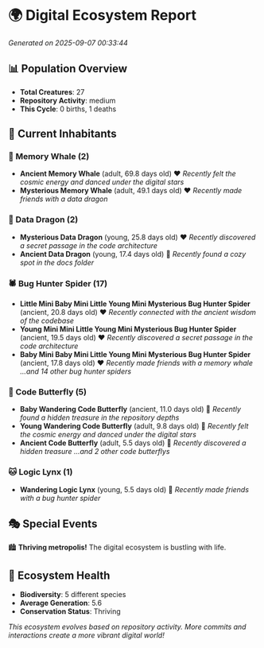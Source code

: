 # 🌍 Digital Ecosystem Report
*Generated on 2025-09-07 00:33:44*

## 📊 Population Overview
- **Total Creatures**: 27
- **Repository Activity**: medium
- **This Cycle**: 0 births, 1 deaths

## 👥 Current Inhabitants

### 🐋 Memory Whale (2)
- **Ancient Memory Whale** (adult, 69.8 days old) ❤️
  *Recently felt the cosmic energy and danced under the digital stars*
- **Mysterious Memory Whale** (adult, 49.1 days old) ❤️
  *Recently made friends with a data dragon*

### 🐉 Data Dragon (2)
- **Mysterious Data Dragon** (young, 25.8 days old) ❤️
  *Recently discovered a secret passage in the code architecture*
- **Ancient Data Dragon** (young, 17.4 days old) 💚
  *Recently found a cozy spot in the docs folder*

### 🕷️ Bug Hunter Spider (17)
- **Little Mini Baby Mini Little Young Mini Mysterious Bug Hunter Spider** (ancient, 20.8 days old) ❤️
  *Recently connected with the ancient wisdom of the codebase*
- **Young Mini Mini Little Young Mini Mysterious Bug Hunter Spider** (ancient, 19.5 days old) ❤️
  *Recently discovered a secret passage in the code architecture*
- **Baby Mini Baby Mini Little Young Mini Mysterious Bug Hunter Spider** (ancient, 17.8 days old) ❤️
  *Recently made friends with a memory whale*
  *...and 14 other bug hunter spiders*

### 🦋 Code Butterfly (5)
- **Baby Wandering Code Butterfly** (ancient, 11.0 days old) 💛
  *Recently found a hidden treasure in the repository depths*
- **Young Wandering Code Butterfly** (adult, 9.8 days old) 💚
  *Recently felt the cosmic energy and danced under the digital stars*
- **Ancient Code Butterfly** (adult, 5.5 days old) 💚
  *Recently discovered a hidden treasure*
  *...and 2 other code butterflys*

### 🐱 Logic Lynx (1)
- **Wandering Logic Lynx** (young, 5.5 days old) 💚
  *Recently made friends with a bug hunter spider*

## 🎭 Special Events

🏙️ **Thriving metropolis!** The digital ecosystem is bustling with life.

## 🔬 Ecosystem Health
- **Biodiversity**: 5 different species
- **Average Generation**: 5.6
- **Conservation Status**: Thriving

*This ecosystem evolves based on repository activity. More commits and interactions create a more vibrant digital world!*